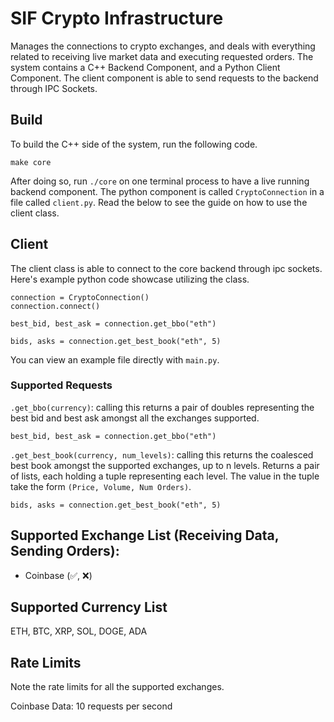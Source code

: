 # SIF Crypto Infrastructure

Manages the connections to crypto exchanges, and deals with everything related to receiving live market data and executing requested orders. The system contains a C++ Backend Component, and a Python Client Component. The client component is able to send requests to the backend through IPC Sockets.

## Build
To build the C++ side of the system, run the following code.
```
make core
```
After doing so, run `./core` on one terminal process to have a live running backend component. The python component is called `CryptoConnection` in a file called `client.py`. Read the below to see the guide on how to use the client class.

## Client
The client class is able to connect to the core backend through ipc sockets. Here's example python code showcase utilizing the class. 

```
connection = CryptoConnection()
connection.connect()

best_bid, best_ask = connection.get_bbo("eth")

bids, asks = connection.get_best_book("eth", 5)
```

You can view an example file directly with `main.py`.

### Supported Requests
`.get_bbo(currency)`: calling this returns a pair of doubles representing the best bid and best ask amongst all the exchanges supported.
```
best_bid, best_ask = connection.get_bbo("eth")
```

`.get_best_book(currency, num_levels)`: calling this returns the coalesced best book amongst the supported exchanges, up to n levels. Returns a pair of lists, each holding a tuple representing each level. The value in the tuple take the form `(Price, Volume, Num Orders)`.
```
bids, asks = connection.get_best_book("eth", 5)
```


## Supported Exchange List (Receiving Data, Sending Orders):
- Coinbase (✅, ❌)


## Supported Currency List
ETH, BTC, XRP, SOL, DOGE, ADA


## Rate Limits
Note the rate limits for all the supported exchanges.

Coinbase Data: 10 requests per second
